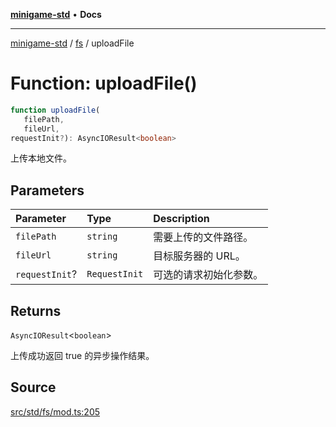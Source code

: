 [**minigame-std**](../../../index.md) • **Docs**

***

[minigame-std](../../../index.md) / [fs](../index.md) / uploadFile

# Function: uploadFile()

```ts
function uploadFile(
   filePath, 
   fileUrl, 
requestInit?): AsyncIOResult<boolean>
```

上传本地文件。

## Parameters

| Parameter | Type | Description |
| :------ | :------ | :------ |
| `filePath` | `string` | 需要上传的文件路径。 |
| `fileUrl` | `string` | 目标服务器的 URL。 |
| `requestInit`? | `RequestInit` | 可选的请求初始化参数。 |

## Returns

`AsyncIOResult`\<`boolean`\>

上传成功返回 true 的异步操作结果。

## Source

[src/std/fs/mod.ts:205](https://github.com/JiangJie/minigame-std/blob/fe87039c9bf9e09f2936bdac3b9a02fcf5e4b50c/src/std/fs/mod.ts#L205)
